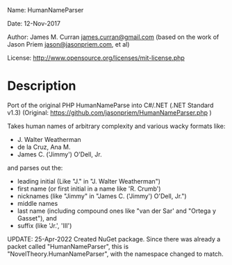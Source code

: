 Name:			HumanNameParser

Date:			12-Nov-2017

Author:		James M. Curran <james.curran@gmail.com> 
          (based on the work of Jason Priem <jason@jasonpriem.com>, et al)

License:		<http://www.opensource.org/licenses/mit-license.php>


# Description
Port of the original PHP HumanNameParse into C#/.NET (.NET Standard v1.3)
(Original: https://github.com/jasonpriem/HumanNameParser.php )

Takes human names of arbitrary complexity and various wacky formats like:

* J. Walter Weatherman 
* de la Cruz, Ana M. 
* James C. ('Jimmy') O'Dell, Jr.

and parses out the:

* leading initial (Like "J." in "J. Walter Weatherman")
* first name (or first initial in a name like 'R. Crumb')
* nicknames (like "Jimmy" in "James C. ('Jimmy') O'Dell, Jr.")
* middle names
* last name (including compound ones like "van der Sar' and "Ortega y Gasset"), and
* suffix (like 'Jr.', 'III')


UPDATE: 
25-Apr-2022
     Created NuGet package.  Since there was already a packet called "HumanNameParser", this is "NovelTheory.HumanNameParser", with the namespace changed to match.
	